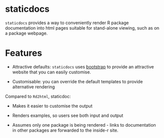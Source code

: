 # staticdocs

`staticdocs` provides a way to conveniently render R package documentation into html pages suitable for stand-alone viewing, such as on a package webpage.

# Features

* Attractive defaults: `staticdocs` uses [bootstrap](http://twitter.github.com/bootstrap/) to provide an attractive website that you can easily customise.

* Customisable: you can override the default templates to provide alternative rendering

Compared to `Rd2html`, staticdoc:

* Makes it easier to customise the output

* Renders examples, so users see both input and output

* Assumes only one package is being rendered - links to documentation in
  other packages are forwarded to the inside-r site.